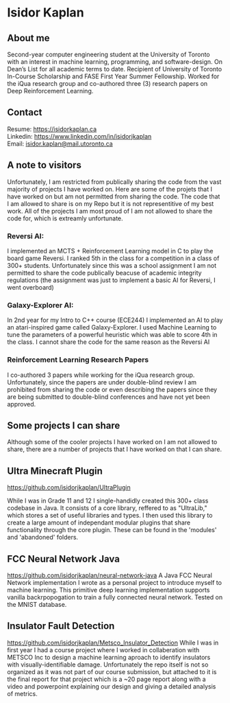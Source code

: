 # Isidor Kaplan
## About me
Second-year computer engineering student at the University of Toronto with an interest in machine learning, programming, and software-design. On Dean’s List for all academic terms to date. Recipient of University of Toronto In-Course Scholarship and FASE First Year Summer Fellowship. Worked for the iQua research group and co-authored three (3) research papers on Deep Reinforcement Learning.

## Contact
Resume: https://isidorkaplan.ca \
Linkedin: https://www.linkedin.com/in/isidorjkaplan \
Email: isidor.kaplan@mail.utoronto.ca

## A note to visitors
Unfortunately, I am restricted from publically sharing the code from the vast majority of projects I have worked on. Here are some of the projets that I have worked on but am not permitted from sharing the code. The code that I am allowed to share is on my Repo but it is not representitive of my best work. All of the projects I am most proud of I am not allowed to share the code for, which is extreamly unfortunate. 

### Reversi AI: 
I implemented an MCTS + Reinforcement Learning model in C to play the board game Reversi. I ranked 5th in the class for a competition in a class of 300+ students. Unfortunately since this was a school assignment I am not permitted to share the code publically beacuse of academic integrity regulations (the assignment was just to implement a basic AI for Reversi, I went overboard)
### Galaxy-Explorer AI: 
In 2nd year for my Intro to C++ course (ECE244) I implemented an AI to play an atari-inspired game called Galaxy-Explorer. I used Machine Learning to tune the parameters of a powerful heuristic which was able to score 4th in the class. I cannot share the code for the same reason as the Reversi AI
### Reinforcement Learning Research Papers
I co-authored 3 papers while working for the iQua research group. Unfortunately, since the papers are under double-blind review I am prohibited from sharing the code or even describing the papers since they are being submitted to double-blind conferences and have not yet been approved. 

## Some projects I can share
Although some of the cooler projects I have worked on I am not allowed to share, there are a number of projects that I have worked on that I can share. 

## Ultra Minecraft Plugin
https://github.com/isidorjkaplan/UltraPlugin

While I was in Grade 11 and 12 I single-handidly created this 300+ class codebase in Java. It consists of a core library, reffered to as "UltraLib," which stores a set of useful libraries and types. I then used this library to create a large amount of independant modular plugins that share functionality through the core plugin. These can be found in the 'modules' and 'abandoned' folders.

## FCC Neural Network Java
https://github.com/isidorjkaplan/neural-network-java 
A Java FCC Neural Network implementation I wrote as a personal project to introduce myself to machine learning. This primitive deep learning implementation supports vanilla backrpopogation to train a fully connected neural network. Tested on the MNIST database. 

## Insulator Fault Detection
https://github.com/isidorjkaplan/Metsco_Insulator_Detection
While I was in first year I had a course project where I worked in collaberation with METSCO Inc to design a machine learning aproach to identify insulators with visually-identifiable damage. Unfortunately the repo itself is not so organized as it was not part of our course submission, but attached to it is the final report for that project which is a ~20 page report along with a video and powerpoint explaining our design and giving a detailed analysis of metrics. 



